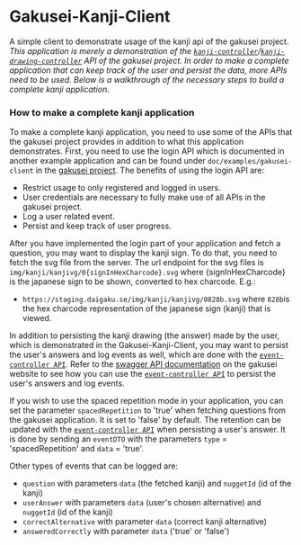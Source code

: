 # Gakusei-Kanji-Client
A simple client to demonstrate usage of the kanji api of the gakusei project.
*This application is merely a demonstration of the [`kanji-controller`](https://staging.daigaku.se/swagger-ui.html#/kanji-controller)/[`kanji-drawing-controller`](https://staging.daigaku.se/swagger-ui.html#/kanji-drawing-controller) API of the gakusei project. In order to make a complete application that can keep track of the user and persist the data, more APIs need to be used. Below is a walkthrough of the necessary steps to build a complete kanji application.*

### How to make a complete kanji application

To make a complete kanji application, you need to use some of the APIs that the gakusei project provides in addition to what this application demonstrates.
First, you need to use the login API which is documented in another example application and can be found under `doc/examples/gakusei-client` in the [gakusei project](https://github.com/kits-ab/gakusei). 
The benefits of using the login API are:
* Restrict usage to only registered and logged in users.
* User credentials are necessary to fully make use of all APIs in the gakusei project.
* Log a user related event.
* Persist and keep track of user progress.

After you have implemented the login part of your application and fetch a question, you may want to display the kanji sign. To do that, you need to fetch the svg file from the server. The url endpoint for the svg files is `img/kanji/kanjivg/0{signInHexCharcode}.svg` where {signInHexCharcode} is the japanese sign to be shown, converted to hex charcode. E.g.:
* `https://staging.daigaku.se/img/kanji/kanjivg/0828b.svg` where `828b`is the hex charcode representation of the japanese sign (kanji) that is viewed.

In addition to persisting the kanji drawing (the answer) made by the user, which is demonstrated in the Gakusei-Kanji-Client, you may want to persist the user's answers and log events as well, which are done with the [`event-controller API`](https://staging.daigaku.se/swagger-ui.html#/event-controller). Refer to the [swagger API documentation](https://staging.daigaku.se/swagger-ui.html#) on the gakusei website to see how you can use the [`event-controller API`](https://staging.daigaku.se/swagger-ui.html#/event-controller) to persist the user's answers and log events. 

If you wish to use the spaced repetition mode in your application, you can set the parameter `spacedRepetition` to 'true' when fetching questions from the gakusei application. It is set to 'false' by default. The retention can be updated with the [`event-controller API`](https://staging.daigaku.se/swagger-ui.html#/event-controller) when persisting a user's answer. It is done by sending an `eventDTO` with the parameters `type` = 'spacedRepetition' and `data` = 'true'. 

Other types of events that can be logged are:
*   `question` with parameters `data` (the fetched kanji) and `nuggetId` (id of the kanji)
*   `userAnswer` with parameters `data` (user's chosen alternative) and `nuggetId` (id of the kanji)
*   `correctAlternative` with parameter `data` (correct kanji alternative)
*   `answeredCorrectly` with parameter `data` ('true' or 'false')
